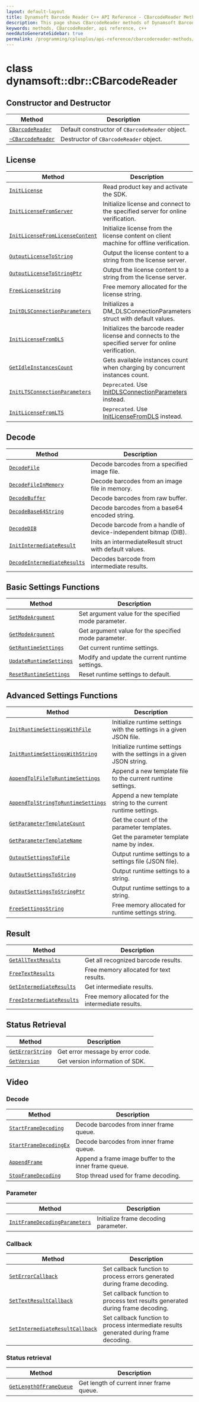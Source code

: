 ```yaml
---
layout: default-layout
title: Dynamsoft Barcode Reader C++ API Reference - CBarcodeReader Methods
description: This page shows CBarcodeReader methods of Dynamsoft Barcode Reader for C++ Language.
keywords: methods, CBarcodeReader, api reference, c++
needAutoGenerateSidebar: true
permalink: /programming/cplusplus/api-reference/cbarcodereader-methods/index-v8.9.3.html
---
```


# class dynamsoft::dbr::CBarcodeReader

## Constructor and Destructor
   
  | Method               | Description |
  |----------------------|-------------|
  | [`CBarcodeReader`](constructor-and-destructor.md#cbarcodereader) | Default constructor of `CBarcodeReader` object.|
  | [`~CBarcodeReader`](constructor-and-destructor.md#~cbarcodereader) | Destructor of `CBarcodeReader` object.|
   
   
## License
  
  | Method               | Description |
  |----------------------|-------------|
  | [`InitLicense`](license.md#initlicense) | Read product key and activate the SDK. |
  | [`InitLicenseFromServer`](license.md#initlicensefromserver) | Initialize license and connect to the specified server for online verification. |
  | [`InitLicenseFromLicenseContent`](license.md#initlicensefromlicensecontent) | Initialize license from the license content on client machine for offline verification. |
  | [`OutputLicenseToString`](license.md#outputlicensetostring) | Output the license content to a string from the license server. |
  | [`OutputLicenseToStringPtr`](license.md#outputlicensetostringptr) | Output the license content to a string from the license server. |
  | [`FreeLicenseString`](license.md#freelicensestring) | Free memory allocated for the license string. |
  | [`InitDLSConnectionParameters`](license.md#initdlsconnectionparameters) | Initializes a DM_DLSConnectionParameters struct with default values. |
  | [`InitLicenseFromDLS`](license.md#initlicensefromdls) | Initializes the barcode reader license and connects to the specified server for online verification. |
  | [`GetIdleInstancesCount`](license.md#getidleinstancescount) | Gets available instances count when charging by concurrent instances count. |
  | [`InitLTSConnectionParameters`](license.md#initltsconnectionparameters) | `Deprecated`. Use [InitDLSConnectionParameters](license.md#initdlsconnectionparameters) instead. |
  | [`InitLicenseFromLTS`](license.md#initlicensefromlts) | `Deprecated`. Use [InitLicenseFromDLS](license.md#initlicensefromdls) instead. |

   
   
## Decode
   
  | Method               | Description |
  |----------------------|-------------|
  | [`DecodeFile`](decode.md#decodefile) | Decode barcodes from a specified image file. |
  | [`DecodeFileInMemory`](decode.md#decodefileinmemory) | Decode barcodes from an image file in memory. |
  | [`DecodeBuffer`](decode.md#decodebuffer) | Decode barcodes from raw buffer. |
  | [`DecodeBase64String`](decode.md#decodebase64string) | Decode barcodes from a base64 encoded string. |
  | [`DecodeDIB`](decode.md#decodedib) | Decode barcode from a handle of device-independent bitmap (DIB). |
  | [`InitIntermediateResult`](decode.md#initintermediateresult) | Inits an intermediateResult struct with default values. |
  | [`DecodeIntermediateResults`](decode.md#decodeintermediateresults) | Decodes barcode from intermediate results. |
   
   
   
 
## Basic Settings Functions
   
  | Method               | Description |
  |----------------------|-------------|
  | [`SetModeArgument`](parameter-and-runtime-settings-basic.md#setmodeargument) | Set argument value for the specified mode parameter. |
  | [`GetModeArgument`](parameter-and-runtime-settings-basic.md#getmodeargument) | Get argument value for the specified mode parameter. |
  | [`GetRuntimeSettings`](parameter-and-runtime-settings-basic.md#getruntimesettings) | Get current runtime settings. |
  | [`UpdateRuntimeSettings`](parameter-and-runtime-settings-basic.md#updateruntimesettings) | Modify and update the current runtime settings. |
  | [`ResetRuntimeSettings`](parameter-and-runtime-settings-basic.md#resetruntimesettings) | Reset runtime settings to default. |

## Advanced Settings Functions
  
  | Method               | Description |
  |----------------------|-------------|
  | [`InitRuntimeSettingsWithFile`](parameter-and-runtime-settings-advanced.md#initruntimesettingswithfile)  | Initialize runtime settings with the settings in a given JSON file. |
  | [`InitRuntimeSettingsWithString`](parameter-and-runtime-settings-advanced.md#initruntimesettingswithstring) | Initialize runtime settings with the settings in a given JSON string. |
  | [`AppendTplFileToRuntimeSettings`](parameter-and-runtime-settings-advanced.md#appendtplfiletoruntimesettings) | Append a new template file to the current runtime settings. |
  | [`AppendTplStringToRuntimeSettings`](parameter-and-runtime-settings-advanced.md#appendtplstringtoruntimesettings) | Append a new template string to the current runtime settings. |
  | [`GetParameterTemplateCount`](parameter-and-runtime-settings-advanced.md#getparametertemplatecount) | Get the count of the parameter templates. |
  | [`GetParameterTemplateName`](parameter-and-runtime-settings-advanced.md#getparametertemplatename) | Get the parameter template name by index. |
  | [`OutputSettingsToFile`](parameter-and-runtime-settings-advanced.md#outputsettingstofile) | Output runtime settings to a settings file (JSON file). |
  | [`OutputSettingsToString`](parameter-and-runtime-settings-advanced.md#outputsettingstostring) | Output runtime settings to a string. |
  | [`OutputSettingsToStringPtr`](parameter-and-runtime-settings-advanced.md#outputsettingstostringptr) | Output runtime settings to a string. |
  | [`FreeSettingsString`](parameter-and-runtime-settings-advanced.md#freesettingsstring) | Free memory allocated for runtime settings string. |
      
   

   
   
## Result
   
  | Method               | Description |
  |----------------------|-------------|
  | [`GetAllTextResults`](result.md#getalltextresults) | Get all recognized barcode results. |
  | [`FreeTextResults`](result.md#freetextresults) | Free memory allocated for text results. |
  | [`GetIntermediateResults`](result.md#getintermediateresults) | Get intermediate results. |
  | [`FreeIntermediateResults`](result.md#freeintermediateresults) | Free memory allocated for the intermediate results. |
   
      


   
## Status Retrieval
   
  | Method               | Description |
  |----------------------|-------------|
  | [`GetErrorString`](status-retrieval.md#geterrorstring) | Get error message by error code.|
  | [`GetVersion`](status-retrieval.md#getversion) | Get version information of SDK.|
   
      


   
## Video

### Decode
    
   | Method               | Description |
   |----------------------|-------------|
   | [`StartFrameDecoding`](video.md#startframedecoding) | Decode barcodes from inner frame queue. |
   | [`StartFrameDecodingEx`](video.md#startframedecodingex) | Decode barcodes from inner frame queue. |
   | [`AppendFrame`](video.md#appendframe) | Append a frame image buffer to the inner frame queue. |
   | [`StopFrameDecoding`](video.md#stopframedecoding) | Stop thread used for frame decoding. |

### Parameter
   
   | Method               | Description |
   |----------------------|-------------|
   | [`InitFrameDecodingParameters`](video.md#initframedecodingparameters) | Initialize frame decoding parameter. |

### Callback
   
   | Method               | Description |
   |----------------------|-------------|
   | [`SetErrorCallback`](video.md#seterrorcallback) | Set callback function to process errors generated during frame decoding. |
   | [`SetTextResultCallback`](video.md#settextresultcallback) | Set callback function to process text results generated during frame decoding. |
   | [`SetIntermediateResultCallback`](video.md#setintermediateresultcallback) | Set callback function to process intermediate results generated during frame decoding. |

### Status retrieval
   
   | Method               | Description |
   |----------------------|-------------|
   | [`GetLengthOfFrameQueue`](video.md#getlengthofframequeue) | Get length of current inner frame queue. |
 


